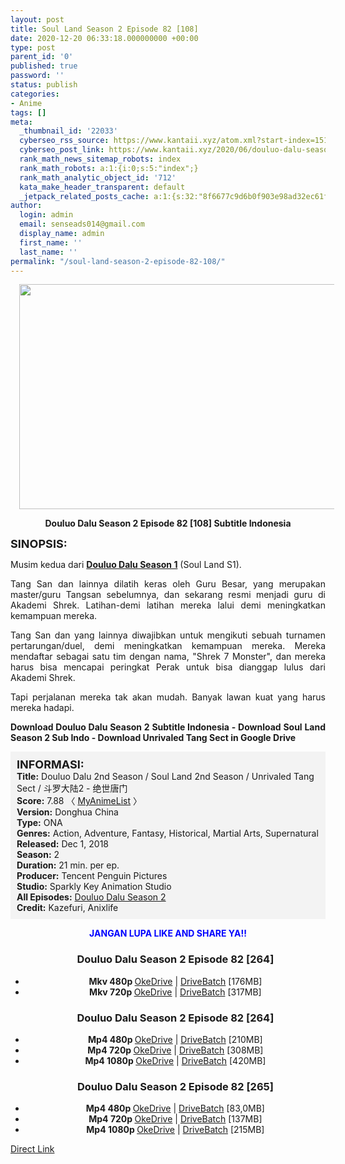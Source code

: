 ```yaml
---
layout: post
title: Soul Land Season 2 Episode 82 [108]
date: 2020-12-20 06:33:18.000000000 +00:00
type: post
parent_id: '0'
published: true
password: ''
status: publish
categories:
- Anime
tags: []
meta:
  _thumbnail_id: '22033'
  cyberseo_rss_source: https://www.kantaii.xyz/atom.xml?start-index=151&max-results=150
  cyberseo_post_link: https://www.kantaii.xyz/2020/06/douluo-dalu-season-2-episode-82-108.html
  rank_math_news_sitemap_robots: index
  rank_math_robots: a:1:{i:0;s:5:"index";}
  rank_math_analytic_object_id: '712'
  kata_make_header_transparent: default
  _jetpack_related_posts_cache: a:1:{s:32:"8f6677c9d6b0f903e98ad32ec61f8deb";a:2:{s:7:"expires";i:1650288647;s:7:"payload";a:0:{}}}
author:
  login: admin
  email: senseads014@gmail.com
  display_name: admin
  first_name: ''
  last_name: ''
permalink: "/soul-land-season-2-episode-82-108/"
---
```

<div class="separator" style="clear: both; text-align: center;"><a href="https://1.bp.blogspot.com/-gBQrVErmtWQ/XuVQoSof4zI/AAAAAAAACy0/_2gy_hiO8mkNA5K3YtAHnZFTbVMvIuYlwCLcBGAsYHQ/s1600/Soul%2BLand%2BS2%2B-%2B82%2Ba.jpg" imageanchor="1" style="margin-left: 1em; margin-right: 1em;"><img border="0" data-original-height="765" data-original-width="1360" height="360" src="{{ site.baseurl }}/assets/2020/12/Soul%2BLand%2BS2%2B-%2B82%2Ba.jpg" width="640" /></a></div>
<p>
<div style="text-align: center;"><b>Douluo Dalu Season 2 Episode 82 [108] Subtitle Indonesia</b></p>
</div>
<p><b><span style="font-size: large;">SINOPSIS:</span></b>
<div style="text-align: justify;">Musim kedua dari <b><a href="http://www.kantaii.web.id/2018/12/douluo-dalu-season-i-batch.html" target="_blank" rel="noopener">Douluo Dalu Season 1</a></b> (Soul Land S1).</p>
<p>Tang San dan lainnya dilatih keras oleh Guru Besar, yang merupakan master/guru Tangsan sebelumnya, dan sekarang resmi menjadi guru di Akademi Shrek. Latihan-demi latihan mereka lalui demi meningkatkan kemampuan mereka.</p>
<p>Tang San dan yang lainnya diwajibkan untuk mengikuti sebuah turnamen pertarungan/duel, demi meningkatkan kemampuan mereka. Mereka mendaftar sebagai satu tim dengan nama, "Shrek 7 Monster", dan mereka harus bisa mencapai peringkat Perak untuk bisa dianggap lulus dari Akademi Shrek.</p>
<p>Tapi perjalanan mereka tak akan mudah. Banyak lawan kuat yang harus mereka hadapi.</p>
<p><b>Download Douluo Dalu Season 2 Subtitle Indonesia - Download Soul Land Season 2 Sub Indo - Download Unrivaled Tang Sect in Google Drive</b></div>
<p><a name="more"></a>
<div style="background-color: #f3f3f3; padding: 10px; text-align: left;"><b><span style="font-size: large;">INFORMASI:</span></b><br /><b>Title:</b> Douluo Dalu 2nd Season / Soul Land 2nd Season / Unrivaled Tang Sect / 斗罗大陆2 - 绝世唐门<br /><b>Score:</b> 7.88 〈 <a href="https://myanimelist.net/anime/37822/Douluo_Dalu_2nd_Season?q=Douluo%20Dalu" target="_blank" rel="noopener">MyAnimeList</a>&nbsp;〉<br /><b>Version:</b> Donghua China<br /><b>Type:</b> ONA<br /><b>Genres:</b> Action, Adventure, Fantasy, Historical, Martial Arts, Supernatural<br /><b>Released:</b> Dec 1, 2018<br /><b>Season:</b> 2<br /><b>Duration:</b> 21 min. per ep.<br /><b>Producer:</b> Tencent Penguin Pictures<br /><b>Studio:</b> Sparkly Key Animation Studio<br /><b>All Episodes:</b> <a href="http://www.kantaii.web.id/2020/02/douluo-dalu-season-2.html" target="_blank" rel="noopener">Douluo Dalu Season 2</a><br /><b>Credit:</b> Kazefuri, Anixlife</div>
<p>
<div style="text-align: center;"><b><span style="color: blue;">JANGAN LUPA LIKE AND SHARE YA!!</span></b>
<div class="dl">
<ul />
<h3 style="text-align: center;">Douluo Dalu Season 2 Episode 82 [264]</h3>
<li style="text-align: center;"><b>Mkv 480p </b><a href="https://semawur.com/O5Fp7etL" target="_blank" rel="noopener">OkeDrive</a> | <a href="https://apk.miuiku.com/fFHqfuv" target="_blank" rel="noopener">DriveBatch</a> [176MB]</li>
<li style="text-align: center;"><b>Mkv 720p </b><a href="https://semawur.com/VKAaifl" target="_blank" rel="noopener">OkeDrive</a> | <a href="https://apk.miuiku.com/JDDm" target="_blank" rel="noopener">DriveBatch</a> [317MB]</li>
</div>
<div class="dl">
<ul />
<h3 style="text-align: center;">Douluo Dalu Season 2 Episode 82 [264]</h3>
<li style="text-align: center;"><b>Mp4 480p </b><a href="https://semawur.com/8KaUiXuyCge4" target="_blank" rel="noopener">OkeDrive</a> | <a href="https://apk.miuiku.com/HEc6N1xH" target="_blank" rel="noopener">DriveBatch</a> [210MB]</li>
<li style="text-align: center;"><b>Mp4 720p </b><a href="https://semawur.com/O4jb2DDv" target="_blank" rel="noopener">OkeDrive</a> | <a href="https://apk.miuiku.com/Vj5n" target="_blank" rel="noopener">DriveBatch</a> [308MB]</li>
<li style="text-align: center;"><b>Mp4 1080p </b><a href="https://semawur.com/2EU" target="_blank" rel="noopener">OkeDrive</a> | <a href="https://apk.miuiku.com/rndaNlp9o" target="_blank" rel="noopener">DriveBatch</a> [420MB]</li>
</div>
<div class="dl">
<ul />
<h3 style="text-align: center;">Douluo Dalu Season 2 Episode 82 [265]</h3>
<li style="text-align: center;"><b>Mp4 480p </b><a href="https://semawur.com/3wy9vCj" target="_blank" rel="noopener">OkeDrive</a> | <a href="https://apk.miuiku.com/1pvg9" target="_blank" rel="noopener">DriveBatch</a> [83,0MB]</li>
<li style="text-align: center;"><b>Mp4 720p </b><a href="https://semawur.com/IIwpeZ" target="_blank" rel="noopener">OkeDrive</a> | <a href="https://apk.miuiku.com/Z0dEwgE" target="_blank" rel="noopener">DriveBatch</a> [137MB]</li>
<li style="text-align: center;"><b>Mp4 1080p </b><a href="https://semawur.com/4m9sKiaXVlRW" target="_blank" rel="noopener">OkeDrive</a> | <a href="https://apk.miuiku.com/PxS6vXdX" target="_blank" rel="noopener">DriveBatch</a> [215MB]</li>
</div>
</div>
<link rel="stylesheet" href="https://cdnjs.cloudflare.com/ajax/libs/font-awesome/4.7.0/css/font-awesome.min.css" />
<div class="divbtn"> <a href="https://handymansurrender.com/fihup8buzv?key=94550f7ce39444073321dde3b8782f97" class="btn"><i class="fa fa-download"></i> Direct Link</a> </div>

